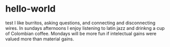 # hello-world
test
I like burritos, asking questions, and connecting and disconnecting wires.
In sundays afternoons I enjoy listening to latin jazz and drinkng a cup of Colombian coffee. 
Mondays will be more fun if intelectual gains were valued more than material gains. 
